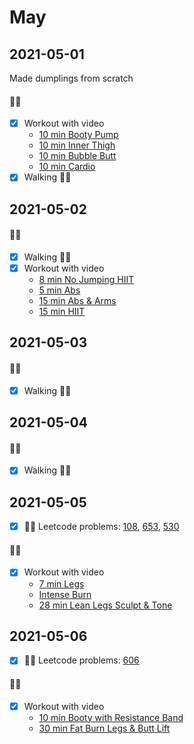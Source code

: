 
# May

## 2021-05-01
Made dumplings from scratch
#### 🏃‍♀️
- [X] Workout with video
  - [10 min Booty Pump](https://www.youtube.com/watch?v=lRFxt8BHxT0)
  - [10 min Inner Thigh](https://www.youtube.com/watch?v=cbzv-B0e7-U)
  - [10 min Bubble Butt](https://www.youtube.com/watch?v=vtD5nGoNMu8)
  - [10 min Cardio](https://www.youtube.com/watch?v=gFeEUq2624Q)
- [X] Walking 🚶‍♀
  
## 2021-05-02
#### 🏃‍♀️
- [X] Walking 🚶‍♀
- [X] Workout with video
  - [8 min No Jumping HIIT](https://www.youtube.com/watch?v=p74Axi6nlI0&list=PL1KBOwjK3l3f_aus9Mso9sme85koYy1UF&index=9)
  - [5 min Abs](https://www.youtube.com/watch?v=NHNXcUu_wQM)
  - [15 min Abs & Arms](https://www.youtube.com/watch?v=8j2MmNS_6_4)
  - [15 min HIIT](https://www.youtube.com/watch?v=66_hHeSUrzU)
    
## 2021-05-03
#### 🏃‍♀️
- [X] Walking 🚶‍♀

## 2021-05-04
#### 🏃‍♀️
- [X] Walking 🚶‍♀
  
## 2021-05-05
- [X] 👩‍💻 Leetcode problems: [108](https://leetcode.com/problems/convert-sorted-array-to-binary-search-tree/), 
  [653](https://leetcode.com/problems/two-sum-iv-input-is-a-bst/),
  [530](https://leetcode.com/problems/minimum-absolute-difference-in-bst/)

#### 🏃‍♀️
- [X] Workout with video
  - [7 min Legs](https://www.youtube.com/watch?v=q6M1th5AwDA&list=PL1KBOwjK3l3f_aus9Mso9sme85koYy1UF&index=11)
  - [Intense Burn](https://www.youtube.com/watch?v=ZjEZpV2YSpg)  
  - [28 min Lean Legs Sculpt & Tone](https://www.youtube.com/watch?v=aSiCAV2Wu-c)
    

## 2021-05-06
- [X] 👩‍💻 Leetcode problems: [606](https://leetcode.com/problems/construct-string-from-binary-tree/)
#### 🏃‍♀️
- [X] Workout with video
  - [10 min Booty with Resistance Band](https://www.youtube.com/watch?v=6rCEVN_7Y-A&list=PL1KBOwjK3l3f_aus9Mso9sme85koYy1UF&index=12)
  - [30 min Fat Burn Legs & Butt Lift](https://www.youtube.com/watch?v=BoCPPM52Xhg)